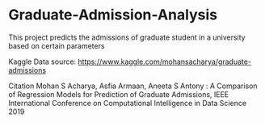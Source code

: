 # Graduate-Admission-Analysis
This project predicts the admissions of graduate student in a university based on certain parameters

Kaggle Data source: https://www.kaggle.com/mohansacharya/graduate-admissions

Citation
Mohan S Acharya, Asfia Armaan, Aneeta S Antony : A Comparison of Regression Models for Prediction of Graduate Admissions, IEEE International Conference on Computational Intelligence in Data Science 2019
